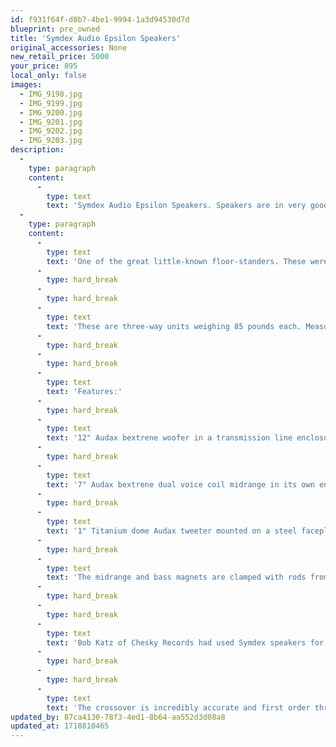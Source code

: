 ```yaml
---
id: f931f64f-d0b7-4be1-9994-1a3d94530d7d
blueprint: pre_owned
title: 'Symdex Audio Epsilon Speakers'
original_accessories: None
new_retail_price: 5000
your_price: 895
local_only: false
images:
  - IMG_9198.jpg
  - IMG_9199.jpg
  - IMG_9200.jpg
  - IMG_9201.jpg
  - IMG_9202.jpg
  - IMG_9203.jpg
description:
  -
    type: paragraph
    content:
      -
        type: text
        text: 'Symdex Audio Epsilon Speakers. Speakers are in very good physical and functional condition and sold as new for $5,000.00/pair. '
  -
    type: paragraph
    content:
      -
        type: text
        text: 'One of the great little-known floor-standers. These were the last speakers made by Kevin Voecks’ original company that operated up through the late 90''s. The 3-way Epsilon Signature was the new owner’s (Leland Wallace) update of Voecks’ design. The Signature version was their final statement speaker, made around 1995 and cost $5000 at the time. This pair was put together on order for Jeremy Kipnis'' Epiphany Recordings, an audiophile record company based in Redding, CT. They were set up so that each driver could be connected separately for bi-amped or even tri-amped operation if desired. They can also be driven by single inputs by just jumping the copper terminals.'
      -
        type: hard_break
      -
        type: hard_break
      -
        type: text
        text: 'These are three-way units weighing 85 pounds each. Measurements: 48 ½" tall, by 13" wide and 13" deep. They are extremely efficient and rated at nominal 4 ohms so do not need a high power amp, but it should be a good one due to the revealing nature of these speakers. Their dynamic range is remarkable.'
      -
        type: hard_break
      -
        type: hard_break
      -
        type: text
        text: 'Features:'
      -
        type: hard_break
      -
        type: text
        text: '12" Audax bextrene woofer in a transmission line enclosure'
      -
        type: hard_break
      -
        type: text
        text: '7" Audax bextrene dual voice coil midrange in its own enclosure'
      -
        type: hard_break
      -
        type: text
        text: '1" Titanium dome Audax tweeter mounted on a steel faceplate with custom baffle design by Kevin Voecks and used in their smaller speakers.'
      -
        type: hard_break
      -
        type: text
        text: 'The midrange and bass magnets are clamped with rods from the rear to reduce back force vibration.'
      -
        type: hard_break
      -
        type: hard_break
      -
        type: text
        text: 'Bob Katz of Chesky Records had used Symdex speakers for his mastering for a while. Dick Olsher said of these “they are the best sounding speakers we have ever heard”. A ‘Bound for Sound’ reviewer called the Epsilon “the most truthful and musical speaker” they have used.'
      -
        type: hard_break
      -
        type: hard_break
      -
        type: text
        text: 'The crossover is incredibly accurate and first order throughout, with huge hand-selected capacitors and very hefty chokes. Speaker terminals are large copper threaded screws. Wallace is an opponent of overdamped speakers that he claimed are often thus because of uncontrolled resonances, so in addition to the limited acousta-stuf damping, he coated all interiors with a proprietary material to reduce internal reflective waves.'
updated_by: 87ca4130-78f3-4ed1-8b64-aa552d3d08a8
updated_at: 1718810465
---
```


